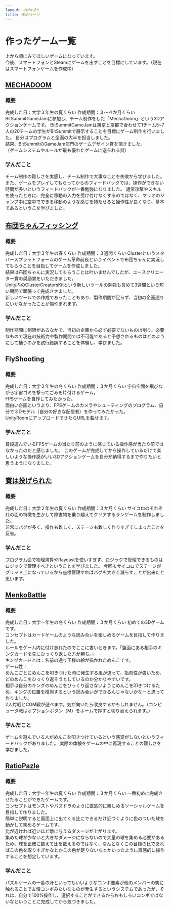 ```yaml
---
layout: default
title: 作品ページ
---
```


# 作ったゲーム一覧
上から順にみてほしいゲームになっています。  
今後、スマートフォンとSteamにゲームを出すことを目標にしています。（現在はスマートフォンゲームを作成中）

## [MECHADOOM](https://bitsummit-gamejam.itch.io/mechadoom)

### 概要
完成した日：大学３年生の夏くらい
作成期間：３～４か月くらい
BitSummitGameJamに参加し、チーム制作をした「MechaDoom」という3Dアクションゲームです。 
BitSummitGameJamは東京と京都で合わせて1チーム5~7人の20チームの学生がBitSummitで展示することを目標にゲーム制作を行いました。
自分はプログラムと企画の大半を担当しました。  
結果、BitSummitのGameJam部門のゲームデザイン賞を頂きました。  
（ゲームシステムやルールが最も優れたゲームに送られる賞） 
### 学んだこと
チーム制作の難しさを実感し、チーム制作で大事なことを失敗から学びました。
また、ゲームをプレイしてもらってからのフィードバックでは、操作ができない時間が多いというフィードバックが一番勉強になりました。
通常攻撃やスキルを使ったときに、完全に移動の入力を受け付けなくするのではなく、マリオのジャンプ中に空中でできる移動のような感じを持たせると操作性が良くなり、基本であるというこを学びました。

## [布団ちゃんフィッシング](https://cluster.mu/w/db62ddec-6088-4017-ab77-e31180bc9460)

### 概要
完成した日：大学３年生の春くらい
作成期間：３週間くらい
Clusterというメタバースプラットフォームのゲーム革命前夜というイベントで布団ちゃんに実況してもらうことを目指してゲームを作成しました。  
結果は布団ちゃんに実況してもらうことは叶いませんでしたが、ユースクリエーター賞の奨励賞をいただきました。  
Unity内のClusterCreatorsKitという新しいツールの勉強も含めて3週間という短い期間で頑張って完成させました。  
新しいツールでの作成であったこともあり、製作期間が足らず、当初の企画通りにいかなかったことが悔やまれます。
### 学んだこと
制作期間に制限があるなかで、当初の企画から必ず必要でないものは削り、必要なもので現在の技術力や製作期間では不可能であると予想されるものはどのようにして補うのかを試行錯誤することを体験し、学びました。

## FlyShooting

### 概要
完成した日：大学２年生の冬くらい
作成期間：３か月くらい
宇宙空間を飛びながら宇宙ゴミを撃ってごみを片付けるゲーム。  
FPSゲームを自作してみたかった。  
面白い企画というより、FPSゲームのカメラやシューティングのプログラム、自分で３Ⅾモデル（自分の好きな配信者）を作ってみたかった。  
UnityRoomにアップロードできたらURLを載せます。  
### 学んだこと
普段遊んでいるFPSゲームの当たり前のように感じている操作感が当たり前ではなかったのだと感じました。
このゲームが完成してから操作しているだけで楽しいような操作感がいい3Dアクションゲームを自分が納得するまで作りたいと思うようになりました。

## [賽は投げられた](https://unityroom.com/games/dicerun)

### 概要
完成した日：大学２年生の夏くらい
作成期間：３か月くらい
サイコロのそれぞれの面の特徴を生かして障害物を乗り越えてクリアするランゲームを制作しました。  
非常にバグが多く、操作も難しく、ステージも難しく作りすぎてしまったことを反省。
### 学んだこと
プログラム面で物理演算やRaycastを使いすぎず、ロジックで管理できるものはロジックで管理すべきということを学びました。
今回もサイコロでステージがグリッド上になっているから座標管理すればバグも大きく減らすことが出来たと思います。

## [MenkoBattle](https://unityroom.com/games/menkobattle)

### 概要
完成した日：大学一年生の冬くらい
作成期間：３か月くらい
初めての3Dゲームです。  
コンセプトはカードゲームのような読み合いを楽しめるゲームを目指して作りました。  
ルールをゲーム内に付け忘れたのでここに書いときます。「盤面にある相手のキングカードを先にひっくり返した方が勝ち。」  
キングカードとは：名前の通り王様の絵が描かれためんこです。  
ゲーム性：  
めんこごとにめんこを叩きつけた時に発生する風が違って、指向性が強いため、どのめんこをひっくり返そうとしているのか分かりやすいです。  
相手は自分のキングのめんこをひっくり返さないようにめんこを叩きつけるため、キングの位置を推測するという読み合いができるんじゃないかなーと思って作りました。  
2人対戦とCOM戦が遊べます。気が向いたら改良するかもしれません。（コンピュータ戦はオプションボタン（M）をホームで押すと切り替えられます。）  
### 学んだこと
ゲームを遊んでいる人がめんこを叩きつけているという感覚がしないというフィードバックがありました。
実際の体験をゲームの中に再現することの難しさを学びました。

## [RatioPazle](./RatioPazleWebgl/)

### 概要
完成した日：大学一年生の夏くらい
作成期間：３か月くらい
一番初めに完成させたることができたゲームです。  
コンセプトはモンストやパズドラのように直感的に楽しめるソーシャルゲームを目指して作りました。    
簡単に説明すると画面上に出てくる比にできるだけ近づくように色のついた球を動かして集めるゲームです。  
比が近ければ近いほど敵に与えるダメージが上がります。  
集めた球が少ないと大きなダメージにならないので大量の球を集める必要があるため、球を正確に数えて比を数えるのではなく、なんとなくこの目標の比であればこの色を取りすぎかなとかこの色が足りないなとかいったように直感的に操作することを想定しています。
### 学んだこと
パズルゲームの一番の肝といってもいいようなコンボ要素が他のメンバーの駒に触れることで友情コンボみたいなものが発生するというシステムであったが、それは、自分で100%操作し、選択することができるからおもしろいコンボではないなということに完成してから気づきました。
